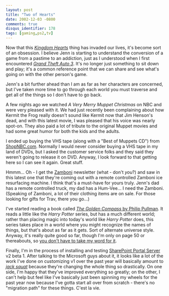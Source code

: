 ```yaml
---
layout: post
title: "Two of Hearts"
date: 2002-12-03 -0800
comments: true
disqus_identifier: 178
tags: [gaming,ps2,tv]
---
```

Now that this [*Kingdom
Hearts*](http://www.amazon.com/exec/obidos/ASIN/B000066TS5/mhsvortex)
thing has invaded our lives, it's become sort of an obsession. I believe
Jenn is starting to understand the conversion of a game from a pastime
to an addiction, just as I understood when I first encountered [*Grand
Theft Auto 3*](http://www.rockstargames.com/grandtheftauto3/). It's no
longer just something to sit down and play; it's a common reference
point that we can share and see what's going on with the other person's
game.

 Jenn's a bit further ahead than I am as far as her characters are
concerned, but I've taken more time to go through each world you must
traverse and get all of the things so I don't have to go back.

 A few nights ago we watched *A Very Merry Muppet Christmas* on NBC and
were very pleased with it. We had just recently been complaining about
how Kermit the Frog really doesn't sound like Kermit now that Jim
Henson's dead, and with this latest movie, I was pleased that his voice
was nearly spot-on. They also paid a lot of tribute to the original
Muppet movies and had some great humor for both the kids and the
adults.

 I ended up buying the VHS tape (along with a "Best of Muppets CD") from
[ShopNBC.com](http://www.shopnbc.com/famdetail.asp?familyid=N60242&track=-15001&storenum=2).
Normally I would never consider buying a VHS tape in my land of DVDs,
but I asked the customer service folks and they said they weren't going
to release it on DVD. Anyway, I look forward to that getting here so I
can see it again. Great stuff.

 Hmmm... Oh - I get the [Zamboni](http://www.zamboni.com) newsletter
(what - don't *you*?) and saw in this latest one that they're coming out
with a remote controlled Zamboni ice resurfacing machine. I think that's
a must-have for yours truly. Jenn's dad has a remote controlled truck,
my dad has a Hum-Vee... I need the Zamboni. (Speaking of Zamboni, a lot
of their clothing items are on sale. For those looking for gifts for
Trav, there you go...)

 I've started reading a book called [*The Golden Compass* by Philip
Pullman](http://www.amazon.com/exec/obidos/ASIN/0345413350/mhsvortex).
It reads a little like the *Harry Potter* series, but has a much
different world; rather than placing magic into today's world like
*Harry Potter* does, this series takes place in a world where you might
recognize the names of things, but that's about as far as it gets. Sort
of alternate universe style. Anyway, it's really quite good so far,
though I'm only on page 50 or thereabouts, so [you don't have to take my
word for it](http://gpn.unl.edu/rainbow/).

 Finally, I'm in the process of installing and testing [SharePoint
Portal Server](http://www.microsoft.com/sharepoint/portalserver.asp) v2
beta 1. After talking to the Microsoft guys about it, it looks like a
lot of the work I've done on customizing v1 over the past year will
basically amount to [*jack
squat*](http://snltranscripts.jt.org/92/92smattfoley.phtml) because
they're changing the whole thing so drastically. On one side, I'm happy
that they've improved everything so greatly; on the other, I can't help
but feel like I've basically just been spinning my wheels for the past
year now because I've gotta start all over from scratch - there's no
"migration path" for these things. C'est la vie.
